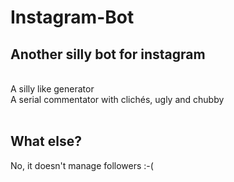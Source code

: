 # Instagram-Bot
<h2>Another silly bot for instagram</h2>
<br />
A silly like generator
<br />
A serial commentator with clichés, ugly and chubby
<br /><br />
<h2>What else?</h2>
No, it doesn't manage followers :-(
